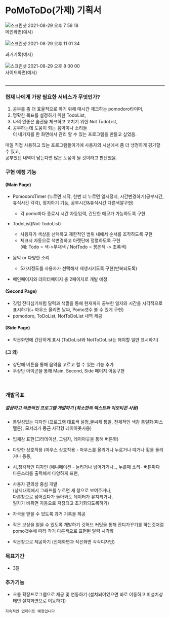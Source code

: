 # PoMoToDo(가제) 기획서

![스크린샷 2021-08-29 오후 7 59 18](https://user-images.githubusercontent.com/81023768/131248279-785abf9c-1497-40fb-817e-1239ae25868a.png)  
메인화면(예시)  
<br/>
![스크린샷 2021-08-29 오후 11 01 34](https://user-images.githubusercontent.com/81023768/131253156-b5d4ab15-1ef3-49d9-b504-5346cc304244.png)

과거기록(예시)  
<br/>
![스크린샷 2021-08-29 오후 8 00 00](https://user-images.githubusercontent.com/81023768/131248282-bf753386-a41b-46dc-8b33-2aaa79da774d.png)  
사이드화면(예시)  
<br/>

---
  
### 현재 나에게 가장 필요한 서비스가 무엇인가?  
   1. 공부를 좀 더 효율적으로 하기 위해 매시간 체크하는 pomodoro타이머,  
   2. 명확한 목표를 설정하기 위한 TodoList,  
   3. 나의 안좋은 습관을 체크하고 고치기 위한 Not TodoList,  
   4. 공부하는데 도움이 되는 음악이나 소리들   
   이 네가지를 한 화면에서 관리 할 수 있는 프로그램을 만들고 싶었음.  
   
   매일 직접 사용하고 있는 프로그램들이기에 사용자의 시선에서 좀 더 냉정하게 평가할 수 있고,  
   공부했던 내역이 남는다면 많은 도움이 될 것이라고 판단했음.  
   
   ### 구현 예정 기능 
   #### (Main Page)
   - PomodoroTimer  (누르면 시작, 한번 더 누르면 일시정지, 시간변경하기(공부시간, 휴식시간 각각), 정지하기 기능, 공부시간&휴식시간 다른색깔구현)  
      - 각 pomo마다 종료시 시간 자동입력, 간단한 메모가 가능하도록 구현  
      
   - TodoList(Not-TodoList)
      - 사용자가 색상을 선택하고 제한적인 범위 내에서 순서를 조작하도록 구현  
      - 체크시 자동으로 색변경하고 아랫단에 정렬하도록 구현   
        (예:  Todo = 색->무채색 / NotTodo = 붉은색 -> 초록색)  
      
   - 음악 or 다양한 소리  
      - 5가지정도를 사용자가 선택해서 재생시키도록 구현(반복되도록)  
   - 메인페이지와 데이터페이지 총 2페이지로 개발 예정
   
   #### (Second Page)
   - 깃헙 잔디심기처럼 달력과 색깔을 통해 현재까지 공부한 일자와 시간을 시각적으로 표시하기(+ 마우스 올리면 날짜, Pomo갯수 볼 수 있게 구현)
   -  pomodoro, ToDoList, NotToDoList 내역 제공

  #### (Side Page)
   - 작은화면에 간단하게 표시 (ToDoList와 NotToDoList는 해야할 일만 표시하기)
  #### (그 외)
   - 상단에 버튼을 통해 음악을 고르고 켤 수 있는 기능 추가
   - 우상단 아이콘을 통해 Main, Second, Side 페이지 이동구현  
   <br/>
   
   
      
   ### 개발목표
   ##### 깔끔하고 직관적인 프로그램 개발하기 (최소한의 텍스트와 이모티콘 사용) 
   
   - 통일성있는 디자인 (프로그램 대표색 설정,글씨체 통일, 전체적인 색감 통일화(파스텔톤), 모서리가 둥근 사각형 레이아웃사용)

   - 입체감 표현(그라데이션, 그림자, 레이아웃을 통해 버튼화)  

   - 다양한 상호작용 (마우스 상호작용 - 마우스를 올리거나 누르거나 떼거나 휠을 돌리거나 등등,  

   - 시,청각적인 디자인 (애니메이션 - 눌리거나 넘어가거나.., 누를때 소리- 버튼마다 다른소리를 출력해서 다양하게 표현,

   - 사용자 편의성 중심 개발  
     (상세내역에서 그래프를 누르면 새 창으로 보여주거나,  
       다른창으로 넘어갔다가 돌아와도 데이터가 유지되거나,   
       일자가 바뀌면 자동으로 저장되고 초기화되도록하기)
       
   - 자극을 받을 수 있도록 과거 기록을 제공  
     
   - 작은 보상을 얻을 수 있도록 개발하기
     깃허브 커밋을 통해 잔디가꾸기를 하는것처럼 pomo갯수에 따라 각기 다른색으로 표현된 달력 시각화
   
   -  작은창으로 제공하기  (전체화면과 작은화면 각각디자인)
   
   ### 목표기간
   - 3달
  
   ### 추가기능
 
  -  크롬 확장프로그램으로 제공 및 연동하기 (설치되어있으면 바로 이동하고 미설치상태면 설치화면으로 이동하기)
   
   
```
지속적인 업데이트 예정입니다
```
